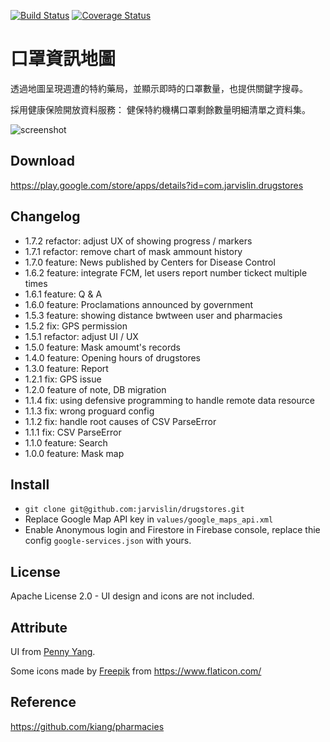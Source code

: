 [![Build Status](https://travis-ci.org/jarvislin/drugstores.svg?branch=master)](https://travis-ci.org/jarvislin/drugstores)
[![Coverage Status](https://coveralls.io/repos/github/jarvislin/drugstores/badge.svg?branch=master)](https://coveralls.io/github/jarvislin/drugstores?branch=master)

# 口罩資訊地圖

透過地圖呈現週遭的特約藥局，並顯示即時的口罩數量，也提供關鍵字搜尋。

採用健康保險開放資料服務：
健保特約機構口罩剩餘數量明細清單之資料集。

![screenshot](https://github.com/jarvislin/drugstores/blob/master/art/2.png)


## Download
https://play.google.com/store/apps/details?id=com.jarvislin.drugstores

## Changelog
* 1.7.2 refactor: adjust UX of showing progress / markers
* 1.7.1 refactor: remove chart of mask ammount history
* 1.7.0 feature: News published by Centers for Disease Control
* 1.6.2 feature: integrate FCM, let users report number tickect multiple times
* 1.6.1 feature: Q & A
* 1.6.0 feature: Proclamations announced by government
* 1.5.3 feature: showing distance bwtween user and pharmacies
* 1.5.2 fix: GPS permission
* 1.5.1 refactor: adjust UI / UX
* 1.5.0 feature: Mask amoumt's records
* 1.4.0 feature: Opening hours of drugstores
* 1.3.0 feature: Report
* 1.2.1 fix: GPS issue
* 1.2.0 feature of note, DB migration
* 1.1.4 fix: using defensive programming to handle remote data resource
* 1.1.3 fix: wrong proguard config
* 1.1.2 fix: handle root causes of CSV ParseError
* 1.1.1 fix: CSV ParseError
* 1.1.0 feature: Search
* 1.0.0 feature: Mask map

## Install
* `git clone git@github.com:jarvislin/drugstores.git`
* Replace Google Map API key in `values/google_maps_api.xml`
* Enable Anonymous login and Firestore in Firebase console, replace thie config `google-services.json` with yours.

## License
Apache License 2.0 - UI design and icons are not included.

## Attribute
UI from [Penny Yang](https://challenge.thef2e.com/user/3405?schedule=4432#works-4432).

Some icons made by [Freepik](https://www.flaticon.com/authors/freepik) from https://www.flaticon.com/

## Reference
https://github.com/kiang/pharmacies
